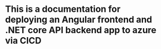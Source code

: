# This is a documentation for deploying an Angular frontend and .NET core API backend app to azure via CICD
